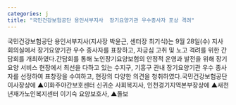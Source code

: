 ```yaml
---
categories: j
title: "국민건강보험공단 용인서부지사  장기요양기관 우수종사자 포상 격려"
---
```

국민건강보험공단 용인서부지사(지사장 박윤근, 센터장 최기식)는 9월 28일(수) 지사 회의실에서 장기요양기관 우수 종사자를 표창하고, 자긍심 고취 및 노고 격려를 위한 간담회를 개최하였다.간담회를 통해 노인장기요양보험의 안정적 운영과 발전을 위해 장기요양 서비스 현장에서 최선을 다하고 있는 수지구, 기흥구 관내 장기요양기관 우수 종사자를 선정하여 표창장을 수여하고, 현장의 다양한 의견을 청취하였다.국민건강보험공단 이사장상에 ▲이화주야간보호센터 신귀순 사회복지사, 인천경기지역본부장상에 ▲새천년재가노인복지센터 이기숙 요양보호사, ▲돌보